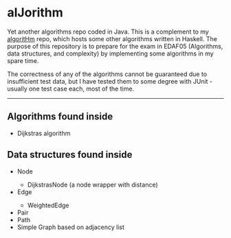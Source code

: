 # alJorithm
Yet another algorithms repo coded in Java. This is a complement to my [algoritHm](https://www.github.com/mikael-ros/algorithm) repo, which hosts some other algorithms written in Haskell. The purpose of this repository is to prepare for the exam in EDAF05 (Algorithms, data structures, and complexity) by implementing some algorithms in my spare time.

The correctness of any of the algorithms cannot be guaranteed due to insufficient test data, but I have tested them to some degree with JUnit - usually one test case each, most of the time.

---

## Algorithms found inside
- Dijkstras algorithm

## Data structures found inside
- Node<T>
  - DijkstrasNode<T> (a node wrapper with distance)
- Edge<T>
  - WeightedEdge<T>
- Pair<T>
- Path<T>
- Simple Graph<T> based on adjacency list
